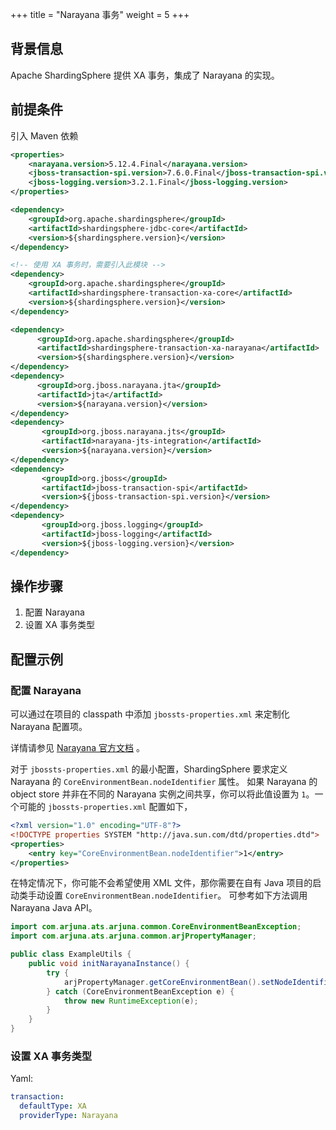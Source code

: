 +++
title = "Narayana 事务"
weight = 5
+++

## 背景信息

Apache ShardingSphere 提供 XA 事务，集成了 Narayana 的实现。

## 前提条件

引入 Maven 依赖

```xml
<properties>
    <narayana.version>5.12.4.Final</narayana.version>
    <jboss-transaction-spi.version>7.6.0.Final</jboss-transaction-spi.version>
    <jboss-logging.version>3.2.1.Final</jboss-logging.version>
</properties>

<dependency>
    <groupId>org.apache.shardingsphere</groupId>
    <artifactId>shardingsphere-jdbc-core</artifactId>
    <version>${shardingsphere.version}</version>
</dependency>

<!-- 使用 XA 事务时，需要引入此模块 -->
<dependency>
    <groupId>org.apache.shardingsphere</groupId>
    <artifactId>shardingsphere-transaction-xa-core</artifactId>
    <version>${shardingsphere.version}</version>
</dependency>

<dependency>
      <groupId>org.apache.shardingsphere</groupId>
      <artifactId>shardingsphere-transaction-xa-narayana</artifactId>
      <version>${shardingsphere.version}</version>
</dependency>
<dependency>
      <groupId>org.jboss.narayana.jta</groupId>
      <artifactId>jta</artifactId>
      <version>${narayana.version}</version>
</dependency>
<dependency>
       <groupId>org.jboss.narayana.jts</groupId>
       <artifactId>narayana-jts-integration</artifactId>
       <version>${narayana.version}</version>
</dependency>
<dependency>
       <groupId>org.jboss</groupId>
       <artifactId>jboss-transaction-spi</artifactId>
       <version>${jboss-transaction-spi.version}</version>
</dependency>
<dependency>
       <groupId>org.jboss.logging</groupId>
       <artifactId>jboss-logging</artifactId>
       <version>${jboss-logging.version}</version>
</dependency>
```
## 操作步骤

1. 配置 Narayana
2. 设置 XA 事务类型

## 配置示例

### 配置 Narayana

可以通过在项目的 classpath 中添加 `jbossts-properties.xml` 来定制化 Narayana 配置项。

详情请参见 [Narayana 官方文档](https://narayana.io/documentation/index.html) 。

对于 `jbossts-properties.xml` 的最小配置，ShardingSphere 要求定义 Narayana 的 `CoreEnvironmentBean.nodeIdentifier` 属性。
如果 Narayana 的 object store 并非在不同的 Narayana 实例之间共享，你可以将此值设置为 `1`。一个可能的 `jbossts-properties.xml` 配置如下，

```xml
<?xml version="1.0" encoding="UTF-8"?>
<!DOCTYPE properties SYSTEM "http://java.sun.com/dtd/properties.dtd">
<properties>
    <entry key="CoreEnvironmentBean.nodeIdentifier">1</entry>
</properties>
```

在特定情况下，你可能不会希望使用 XML 文件，那你需要在自有 Java 项目的启动类手动设置 `CoreEnvironmentBean.nodeIdentifier`。
可参考如下方法调用 Narayana Java API。

```java
import com.arjuna.ats.arjuna.common.CoreEnvironmentBeanException;
import com.arjuna.ats.arjuna.common.arjPropertyManager;

public class ExampleUtils {
    public void initNarayanaInstance() {
        try {
            arjPropertyManager.getCoreEnvironmentBean().setNodeIdentifier("1");
        } catch (CoreEnvironmentBeanException e) {
            throw new RuntimeException(e);
        }
    }
}
```

### 设置 XA 事务类型

Yaml:

```yaml
transaction:
  defaultType: XA
  providerType: Narayana
```

